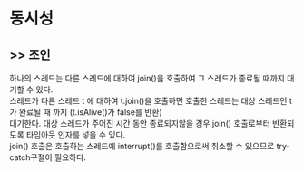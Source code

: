 # 동시성

## >> 조인
하나의 스레드는 다른 스레드에 대하여 join()을 호출하여 그 스레드가 종료될 때까지 대기할 수 있다.    
스레드가 다른 스레드 t 에 대하여 t.join()을 호출하면 호출한 스레드는 대상 스레드인 t가 완료될 때 까지 (t.isAlive()가 false를 반환)    
대기한다. 대상 스레드가 주어진 시간 동안 종료되지않을 경우 join() 호출로부터 반환되도록 타임아웃 인자를 넣을 수 있다.    
join() 호출은 호출하는 스레드에 interrupt()를 호출함으로써 취소할 수 있으므로 try-catch구절이 필요하다.    

